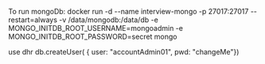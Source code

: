 To run mongoDb:
docker run -d --name interview-mongo -p 27017:27017 --restart=always -v /data/mongodb:/data/db -e MONGO_INITDB_ROOT_USERNAME=mongoadmin -e MONGO_INITDB_ROOT_PASSWORD=secret mongo

use dhr
db.createUser( { user: "accountAdmin01",
                 pwd: "changeMe"})